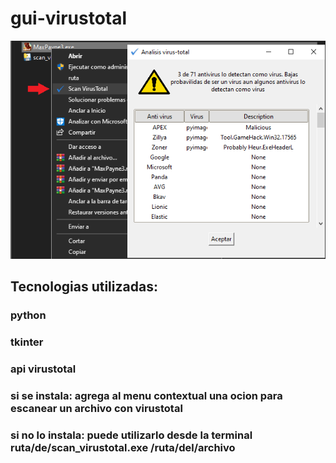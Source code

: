 # gui-virustotal

![Texto alternativo](imagen-ilustrativa.png)

## Tecnologias utilizadas:

### python
### tkinter
### api virustotal

### si se instala: agrega al menu contextual una ocion para escanear un archivo con virustotal

### si no lo instala: puede utilizarlo desde la terminal ruta/de/scan_virustotal.exe /ruta/del/archivo

